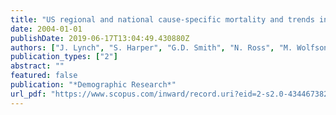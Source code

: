 ```yaml
---
title: "US regional and national cause-specific mortality and trends in income inequality: Descriptive findings"
date: 2004-01-01
publishDate: 2019-06-17T13:04:49.430880Z
authors: ["J. Lynch", "S. Harper", "G.D. Smith", "N. Ross", "M. Wolfson", "J. Dunn"]
publication_types: ["2"]
abstract: ""
featured: false
publication: "*Demographic Research*"
url_pdf: "https://www.scopus.com/inward/record.uri?eid=2-s2.0-4344673822&partnerID=40&md5=da7b7a79432400afd622043279c26e22"
---
```


